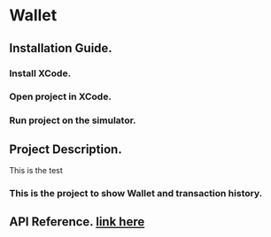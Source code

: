 # Wallet

## Installation Guide.

### Install XCode.
### Open project in XCode.
### Run project on the simulator.

## Project Description.

This is the test

### This is the project to show Wallet and transaction history.

## API Reference. [link here](https://amock.io/api/Rock1215/)
